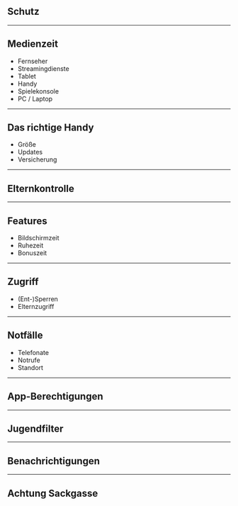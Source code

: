## Schutz

---

## Medienzeit

- Fernseher
- Streamingdienste
- Tablet
- Handy
- Spielekonsole
- PC / Laptop

---

## Das richtige Handy

- <i class="fa-solid fa-maximize"></i> Größe
- <i class="fa-solid fa-arrows-spin"></i> Updates
- <i class="fa-solid fa-money-bill-1-wave"></i> Versicherung

---

## Elternkontrolle

---

## Features

- <i class="fa-solid fa-clock"></i> Bildschirmzeit
- <i class="fa-solid fa-bed"></i> Ruhezeit
- <i class="fa-solid fa-plus"></i> Bonuszeit

---

## Zugriff

- <i class="fa-solid fa-lock"></i> (Ent-)Sperren
- <i class="fa-solid fa-person-dress"></i> Elternzugriff

---

## Notfälle

- <i class="fa-solid fa-phone"></i> Telefonate
- <i class="fa-solid fa-triangle-exclamation"></i> Notrufe
- <i class="fa-solid fa-location-dot"></i> Standort

---

## App-Berechtigungen

---

## Jugendfilter

---

## Benachrichtigungen

---

## Achtung Sackgasse
